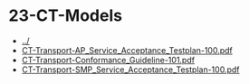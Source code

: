 # 23-CT-Models 

* [../](..)
* [CT-Transport-AP_Service_Acceptance_Testplan-100.pdf](CT-Transport-AP_Service_Acceptance_Testplan-100.pdf)
* [CT-Transport-Conformance_Guideline-101.pdf](CT-Transport-Conformance_Guideline-101.pdf)
* [CT-Transport-SMP_Service_Acceptance_Testplan-100.pdf](CT-Transport-SMP_Service_Acceptance_Testplan-100.pdf)
